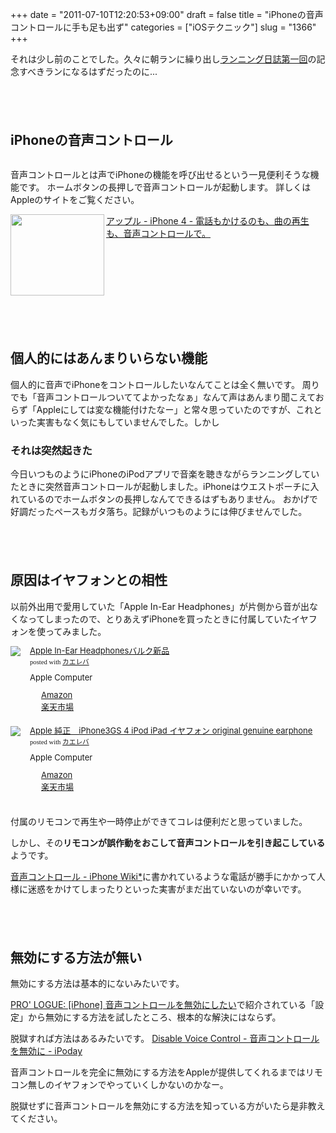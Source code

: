 +++
date = "2011-07-10T12:20:53+09:00"
draft = false
title = "iPhoneの音声コントロールに手も足も出ず"
categories = ["iOSテクニック"]
slug = "1366"
+++

それは少し前のことでした。久々に朝ランに繰り出し<a href="http://knk-n.com/2011/07/10/running-20110710/" target="_blank">ランニング日誌第一回</a>の記念すべきランになるはずだったのに...
<!--more-->

<p style="margin-top: 6em;">

<h2>iPhoneの音声コントロール</h2>
<img src="http://knk-n.com/wp-content/uploads/2011/07/voice-control.png" alt=""  class="aligncenter size-medium wp-image-1269"/>

音声コントロールとは声でiPhoneの機能を呼び出せるという一見便利そうな機能です。
ホームボタンの長押しで音声コントロールが起動します。
詳しくはAppleのサイトをご覧ください。

<a rel="nofollow" target="_blank" href="http://www.apple.com/jp/iphone/features/voice-control.html"><img class="alignleft" align="left" border="0" src="http://capture.heartrails.com/150x130/shadow?http://www.apple.com/jp/iphone/features/voice-control.html" alt="" width="150" height="130"/></a><a rel="nofollow" target="_blank" href="http://www.apple.com/jp/iphone/features/voice-control.html">アップル - iPhone 4 - 電話もかけるのも、曲の再生も、音声コントロールで。</a><a rel="nofollow" target="_blank" href="http://b.hatena.ne.jp/entry/http://www.apple.com/jp/iphone/features/voice-control.html"><img border="0" src="http://b.hatena.ne.jp/entry/image/http://www.apple.com/jp/iphone/features/voice-control.html" alt=""/></a><br>
<span style="color:#808080;font-size:80%;"></span><br>
<strong></strong><br style="clear:both;"/>

<p style="margin-top: 6em;">

<h2>個人的にはあんまりいらない機能</h2>
個人的に音声でiPhoneをコントロールしたいなんてことは全く無いです。
周りでも「音声コントロールついててよかったなぁ」なんて声はあんまり聞こえておらず「Appleにしては変な機能付けたなー」と常々思っていたのですが、これといった実害もなく気にもしていませんでした。しかし

<h3>それは突然起きた</h3>
今日いつものようにiPhoneのiPodアプリで音楽を聴きながらランニングしていたときに突然音声コントロールが起動しました。iPhoneはウエストポーチに入れているのでホームボタンの長押しなんてできるはずもありません。
おかげで好調だったペースもガタ落ち。記録がいつものようには伸びませんでした。

<p style="margin-top: 6em;">

<h2>原因はイヤフォンとの相性</h2>
以前外出用で愛用していた「Apple In-Ear Headphones」が片側から音が出なくなってしまったので、とりあえずiPhoneを買ったときに付属していたイヤフォンを使ってみました。
<p style="margin-top: 1em;">
<div class="kaerebalink-box" style="text-align:left;padding-bottom:20px;font-size:small;/zoom: 1;overflow: hidden;"><div class="kaerebalink-image" style="float:left;margin:0 15px 10px 0;"><a href="http://www.amazon.co.jp/exec/obidos/ASIN/B0050OLEP6/knkn-22/ref=nosim/" rel="nofollow" target="_blank"><img src="http://ecx.images-amazon.com/images/I/21VWjWFw7PL._SL160_.jpg" style="border: none;" /></a></div><div class="kaerebalink-info" style="line-height:120%;/zoom: 1;overflow: hidden;"><div class="kaerebalink-name" style="margin-bottom:10px;line-height:120%"><a href="http://www.amazon.co.jp/exec/obidos/ASIN/B0050OLEP6/knkn-22/ref=nosim/" rel="nofollow" target="_blank">Apple In-Ear Headphonesバルク新品</a><div class="kaerebalink-powered-date" style="font-size:8pt;margin-top:5px;font-family:verdana;line-height:120%">posted with <a href="http://kaereba.com" target="_blank">カエレバ</a></div></div><div class="kaerebalink-detail" style="margin-bottom:5px;"> Apple Computer     </div><div class="kaerebalink-link1" style="margin-top:10px;"><div class="shoplinkamazon" style="margin-right:5px;background: url('http://img.yomereba.com/kl.gif') 0 0 no-repeat;padding: 2px 0 2px 18px;white-space: nowrap;"><a href="http://www.amazon.co.jp/exec/obidos/external-search/?mode=blended&keyword=Apple%20In-Ear%20Headphones%E3%83%90%E3%83%AB%E3%82%AF%E6%96%B0%E5%93%81&tag=knkn-22" rel="nofollow" target="_blank" title="アマゾン" >Amazon</a></div><div class="shoplinkrakuten" style="margin-right:5px;background: url('http://img.yomereba.com/kl.gif') 0 -50px no-repeat;padding: 2px 0 2px 18px;white-space: nowrap;"><a href="http://pt.afl.rakuten.co.jp/c/0dde77ec.b168ef29/?url=http%3A%2F%2Fsearch.rakuten.co.jp%2Fsearch%2Fmall%2FApple%2520In-Ear%2520Headphones%25E3%2583%2590%25E3%2583%25AB%25E3%2582%25AF%25E6%2596%25B0%25E5%2593%2581%2F-%2Ff.1-p.1-s.1-sf.0-st.A-v.2%3Fx%3D0" rel="nofollow" target="_blank" title="楽天市場" >楽天市場</a></div></div></div></div>

<div class="kaerebalink-box" style="text-align:left;padding-bottom:20px;font-size:small;/zoom: 1;overflow: hidden;"><div class="kaerebalink-image" style="float:left;margin:0 15px 10px 0;"><a href="http://www.amazon.co.jp/exec/obidos/ASIN/B004W4MW2Y/knkn-22/ref=nosim/" rel="nofollow" target="_blank"><img src="http://ecx.images-amazon.com/images/I/21ypygQBlOL._SL160_.jpg" style="border: none;" /></a></div><div class="kaerebalink-info" style="line-height:120%;/zoom: 1;overflow: hidden;"><div class="kaerebalink-name" style="margin-bottom:10px;line-height:120%"><a href="http://www.amazon.co.jp/exec/obidos/ASIN/B004W4MW2Y/knkn-22/ref=nosim/" rel="nofollow" target="_blank">Apple 純正　iPhone3GS 4 iPod iPad イヤフォン original genuine earphone</a><div class="kaerebalink-powered-date" style="font-size:8pt;margin-top:5px;font-family:verdana;line-height:120%">posted with <a href="http://kaereba.com" target="_blank">カエレバ</a></div></div><div class="kaerebalink-detail" style="margin-bottom:5px;"> Apple Computer     </div><div class="kaerebalink-link1" style="margin-top:10px;"><div class="shoplinkamazon" style="margin-right:5px;background: url('http://img.yomereba.com/kl.gif') 0 0 no-repeat;padding: 2px 0 2px 18px;white-space: nowrap;"><a href="http://www.amazon.co.jp/exec/obidos/external-search/?mode=blended&keyword=iPhone3GS&tag=knkn-22" rel="nofollow" target="_blank" title="アマゾン" >Amazon</a></div><div class="shoplinkrakuten" style="margin-right:5px;background: url('http://img.yomereba.com/kl.gif') 0 -50px no-repeat;padding: 2px 0 2px 18px;white-space: nowrap;"><a href="http://pt.afl.rakuten.co.jp/c/0dde77ec.b168ef29/?url=http%3A%2F%2Fsearch.rakuten.co.jp%2Fsearch%2Fmall%2FiPhone3GS%2F-%2Ff.1-p.1-s.1-sf.0-st.A-v.2%3Fx%3D0" rel="nofollow" target="_blank" title="楽天市場" >楽天市場</a></div></div></div></div>

付属のリモコンで再生や一時停止ができてコレは便利だと思っていました。

しかし、その<strong>リモコンが誤作動をおこして音声コントロールを引き起こしている</strong>ようです。

<a rel="nofollow" target="_blank" href="http://wikiwiki.jp/ipn/?%B2%BB%C0%BC%A5%B3%A5%F3%A5%C8%A5%ED%A1%BC%A5%EB">音声コントロール - iPhone Wiki*</a><a rel="nofollow" target="_blank" href="http://b.hatena.ne.jp/entry/http://wikiwiki.jp/ipn/?%B2%BB%C0%BC%A5%B3%A5%F3%A5%C8%A5%ED%A1%BC%A5%EB"><img border="0" src="http://b.hatena.ne.jp/entry/image/http://wikiwiki.jp/ipn/?%B2%BB%C0%BC%A5%B3%A5%F3%A5%C8%A5%ED%A1%BC%A5%EB" alt=""/></a>に書かれているような電話が勝手にかかって人様に迷惑をかけてしまったりといった実害がまだ出ていないのが幸いです。

<p style="margin-top: 6em;">

<h2>無効にする方法が無い</h2>
無効にする方法は基本的にないみたいです。

<a rel="nofollow" target="_blank" href="http://www.proteus.jp/MT/archives/2009/1202_0839_5197.php">PRO' LOGUE: [iPhone] 音声コントロールを無効にしたい</a><a rel="nofollow" target="_blank" href="http://b.hatena.ne.jp/entry/http://www.proteus.jp/MT/archives/2009/1202_0839_5197.php"><img border="0" src="http://b.hatena.ne.jp/entry/image/http://www.proteus.jp/MT/archives/2009/1202_0839_5197.php" alt=""/></a>で紹介されている「設定」から無効にする方法を試したところ、根本的な解決にはならず。

脱獄すれば方法はあるみたいです。
<a rel="nofollow" target="_blank" href="http://www.ipoday.net/ipodtouch_applications/DisableVoiceControl.html">Disable Voice Control - 音声コントロールを無効に - iPoday</a><a rel="nofollow" target="_blank" href="http://b.hatena.ne.jp/entry/http://www.ipoday.net/ipodtouch_applications/DisableVoiceControl.html"><img border="0" src="http://b.hatena.ne.jp/entry/image/http://www.ipoday.net/ipodtouch_applications/DisableVoiceControl.html" alt=""/></a>

音声コントロールを完全に無効にする方法をAppleが提供してくれるまではリモコン無しのイヤフォンでやっていくしかないのかなー。

脱獄せずに音声コントロールを無効にする方法を知っている方がいたら是非教えてください。

